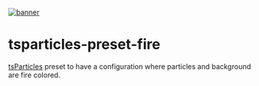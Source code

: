[![banner](https://particles.js.org/images/banner2.png)](https://particles.js.org)

# tsparticles-preset-fire

[tsParticles](https://github.com/matteobruni/tsparticles) preset to have a configuration where particles and background are fire colored.
